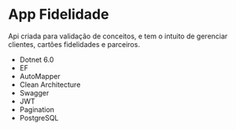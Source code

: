 
# App Fidelidade


Api criada para validação de conceitos, e tem o intuito de gerenciar clientes, cartões fidelidades e parceiros.

- Dotnet 6.0
- EF
- AutoMapper
- Clean Architecture
- Swagger 
- JWT
- Pagination
- PostgreSQL
